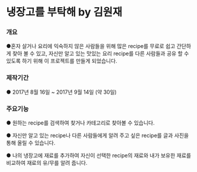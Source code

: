 <h1>냉장고를 부탁해 by 김원재</h1>

<h3>개요</h3>

●혼자 살거나 요리에 익숙하지 않은 사람들을 위해 많은 recipe를 무료로 쉽고 간단하게 찾아 볼 수 있고,
 자신만 알고 있는 맛있는 요리 recipe를 다른 사람들과 공유 할 수 있도록 하기 위해 이 프로젝트를 만들게 되었습니다.
  
<h3>제작기간</h3>

●	2017년 8월 16일 ~ 2017년 9월 14일 (약 30일)

 
<h3>주요기능</h3>

●	원하는 recipe를  검색하여 찾거나 카테고리로 찾아볼 수 있습니다. 
 
●	자신만 알고 있는 recipe나 다른 사람들에게 알려 주고 싶은 recipe를 글과 사진을 통해 올릴 수 있습니다.
 
●	나의 냉장고에 재료를 추가하여 자신이 선택한 recipe의 재료와 내가 보유한 재료를 비교하여 재료의 유/무를 알려 줍니다.


 
